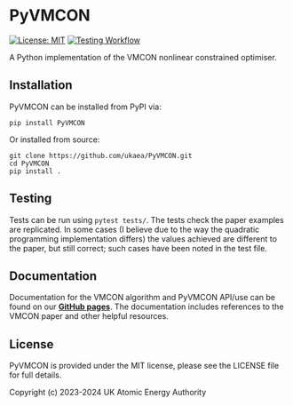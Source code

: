 # PyVMCON
[![License: MIT](https://img.shields.io/badge/License-MIT-yellow.svg)](https://opensource.org/licenses/MIT)
[![Testing Workflow](https://github.com/ukaea/PyVMCON/actions/workflows/tests.yml/badge.svg?branch=main)](https://github.com/ukaea/PyVMCON/actions/workflows/tests.yml)

A Python implementation of the VMCON nonlinear constrained optimiser.

## Installation
PyVMCON can be installed from PyPI via:

```
pip install PyVMCON
```

Or installed from source:

```
git clone https://github.com/ukaea/PyVMCON.git
cd PyVMCON
pip install .
```

## Testing
Tests can be run using `pytest tests/`. The tests check the paper examples are replicated. In some cases (I believe due to the way the quadratic programming implementation differs) the values achieved are different to the paper, but still correct; such cases have been noted in the test file.

## Documentation
Documentation for the VMCON algorithm and PyVMCON API/use can be found on our [**GitHub pages**](https://ukaea.github.io/PyVMCON/). The documentation includes references to the VMCON paper and other helpful resources.

## License
PyVMCON is provided under the MIT license, please see the LICENSE file for full details.

Copyright (c) 2023-2024 UK Atomic Energy Authority
